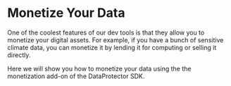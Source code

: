 # Monetize Your Data

One of the coolest features of our dev tools is that they allow you to monetize
your digital assets. For example, if you have a bunch of sensitive climate data,
you can monetize it by lending it for computing or selling it directly.

Here we will show you how to monetize your data using the the monetization
add-on of the DataProtector SDK.
